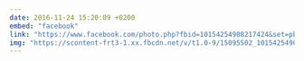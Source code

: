```yaml
---
date: 2016-11-24 15:20:09 +0200
embed: "facebook"
link: "https://www.facebook.com/photo.php?fbid=10154254908217424&set=pb.502032423.-2207520000.1491386821.&type=3&theater"
img: "https://scontent-frt3-1.xx.fbcdn.net/v/t1.0-9/15095502_10154254908217424_1396652569229724797_n.jpg?oh=a83c3305d508b3dac4c71a641d42058b&oe=59562001"
---
```

